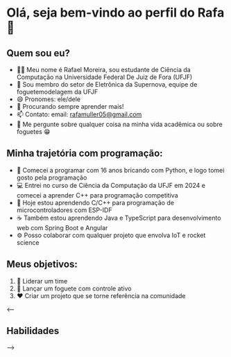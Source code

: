 # Olá, seja bem-vindo ao perfil do Rafa 👋

## Quem sou eu?
- 🧑‍🎓 Meu nome é Rafael Moreira, sou estudante de Ciência da Computação na Universidade Federal De Juiz de Fora (UFJF) 
- 🚀 Sou membro do setor de Eletrônica da Supernova, equipe de foguetemodelagem da UFJF
- 😄 Pronomes: ele/dele
- 🤔 Procurando sempre aprender mais!
- 📫 Contato: email: [rafamuller05@gmail.com](mailto:rafamuller05@gmail.com)
- 💬 Me pergunte sobre qualquer coisa na minha vida acadêmica ou sobre foguetes 😁

## Minha trajetória com programação:
- 🐍 Comecei a programar com 16 anos bricando com Python, e logo tomei gosto pela programação
- 💻 Entrei no curso de Ciência da Computação da UFJF em 2024 e comecei a aprender C++ para programação competitiva
- 📖 Hoje estou aprendendo C/C++ para programação de microcontroladores com ESP-IDF
- ☕ Também estou aprendendo Java e TypeScript para desenvolvimento web com Spring Boot e Angular
- ⚙️ Posso colaborar com qualquer projeto que envolva IoT e rocket science

## Meus objetivos:
1. 🤠 Liderar um time
2. 🚀 Lançar um foguete com controle ativo
3. ❤️ Criar um projeto que se torne referência na comunidade

<--
## Habilidades

-->
